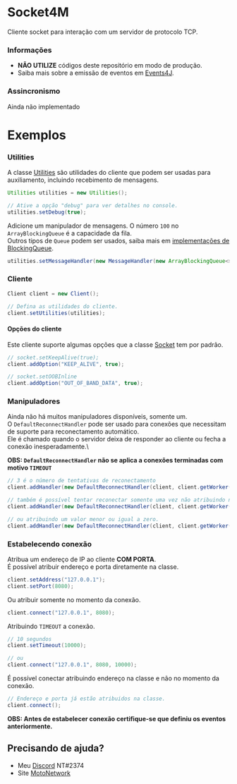 # Socket4M
Cliente socket para interação com um servidor de protocolo TCP.

### Informações
  - **NÃO UTILIZE** códigos deste repositório em modo de produção.
  - Saiba mais sobre a emissão de eventos em [Events4J](https://github.com/theShadow89/Events4J).
  
### Assincronismo
Ainda não implementado
  
# Exemplos
### Utilities
A classe [Utilities](https://github.com/MotoCrack/Socket4M/blob/master/src/main/java/me/devnatan/socket4m/client/Utilities.java) são utilidades do cliente que podem ser usadas para auxiliamento, incluindo recebimento de mensagens.

```java
Utilities utilities = new Utilities();

// Ative a opção "debug" para ver detalhes no console.
utilities.setDebug(true);
```

Adicione um manipulador de mensagens. 
O número `100` no `ArrayBlockingQueue` é a capacidade da fila.\
Outros tipos de `Queue` podem ser usados, saiba mais em [implementações de BlockingQueue](https://docs.oracle.com/javase/8/docs/api/java/util/concurrent/BlockingQueue.html).
```java
utilities.setMessageHandler(new MessageHandler(new ArrayBlockingQueue<>(100)));
```

### Cliente
```java
Client client = new Client();

// Defina as utilidades do cliente.
client.setUtilities(utilities);
```

#### Opções do cliente
Este cliente suporte algumas opções que a classe [Socket](https://docs.oracle.com/javase/8/docs/api/java/net/Socket.html) tem por padrão.
```java
// socket.setKeepAlive(true);
client.addOption("KEEP_ALIVE", true);

// socket.setOOBInline
client.addOption("OUT_OF_BAND_DATA", true);
```

### Manipuladores
Ainda não há muitos manipuladores disponíveis, somente um.\
O `DefaultReconnectHandler` pode ser usado para conexões que necessitam de suporte para reconectamento automático.\
Ele é chamado quando o servidor deixa de responder ao cliente ou fecha a conexão inesperadamente.\

**OBS: `DefaultReconnectHandler` não se aplica a conexões terminadas com motivo `TIMEOUT`**
```java
// 3 é o número de tentativas de reconectamento
client.addHandler(new DefaultReconnectHandler(client, client.getWorker(), 3));

// também é possível tentar reconectar somente uma vez não atribuindo nenhum valor
client.addHandler(new DefaultReconnectHandler(client, client.getWorker()));

// ou atribuindo um valor menor ou igual a zero.
client.addHandler(new DefaultReconnectHandler(client, client.getWorker(), 0));
```

### Estabelecendo conexão
Atribua um endereço de IP ao cliente **COM PORTA**.\
É possível atribuir endereço e porta diretamente na classe.
```java
client.setAddress("127.0.0.1");
client.setPort(8080);
```

Ou atribuir somente no momento da conexão.
```java
client.connect("127.0.0.1", 8080);
```

Atribuindo `TIMEOUT` a conexão.
```java
// 10 segundos
client.setTimeout(10000);

// ou
client.connect("127.0.0.1", 8080, 10000);
```

É possível conectar atribuindo endereço na classe e não no momento da conexão.
```java
// Endereço e porta já estão atribuidos na classe.
client.connect();
```
**OBS: Antes de estabelecer conexão certifique-se que definiu os eventos anteriormente.**
  
## Precisando de ajuda?
  - Meu [Discord](https://discordapp.com) NT#2374
  - Site [MotoNetwork](https://motocrack.net)
